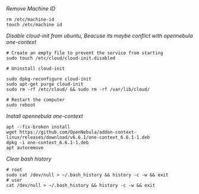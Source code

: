 
*Remove Machine ID*

```
rm /etc/machine-id
touch /etc/machine id
```

*Disable cloud-init from ubuntu, Beacuse its maybe conflict with opennebula one-context*

```
# Create an empty file to prevent the service from starting
sudo touch /etc/cloud/cloud-init.disabled

# Uninstall cloud-init

sudo dpkg-reconfigure cloud-init
sudo apt-get purge cloud-init
sudo rm -rf /etc/cloud/ && sudo rm -rf /var/lib/cloud/

# Restart the computer
sudo reboot
```

*Install opennebula one-context*

```
apt --fix-broken install
wget https://github.com/OpenNebula/addon-context-linux/releases/download/v6.6.1/one-context_6.6.1-1.deb
dpkg -i one-context_6.6.1-1.deb
apt autoremove
```

*Clear bash history*
```
# root 
sudo cat /dev/null > ~/.bash_history && history -c -w && exit
# user
cat /dev/null > ~/.bash_history && history -c -w && exit
```
